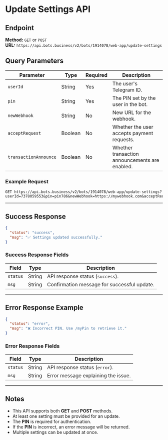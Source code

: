 # Update Settings API

## Endpoint
**Method:** `GET` or `POST`  
**URL:** `https://api.bots.business/v2/bots/1914078/web-app/update-settings`

## Query Parameters

| Parameter             | Type    | Required | Description |
|-----------------------|--------|----------|-------------|
| `userId`             | String | Yes      | The user's Telegram ID. |
| `pin`               | String | Yes      | The PIN set by the user in the bot. |
| `newWebhook`         | String | No       | New URL for the webhook. |
| `acceptRequest`      | Boolean | No       | Whether the user accepts payment requests. |
| `transactionAnnounce` | Boolean | No       | Whether transaction announcements are enabled. |

### Example Request
```http
GET https://api.bots.business/v2/bots/1914078/web-app/update-settings?userId=7378059553&pin=pin786&newWebhook=https://mywebhook.com&acceptRequest=true&transactionAnnounce=false
```

---

## Success Response

```json
{
  "status": "success",
  "msg": "✅ Settings updated successfully."
}
```

### Success Response Fields

| Field     | Type   | Description |
|-----------|--------|-------------|
| `status`  | String | API response status (`success`). |
| `msg`     | String | Confirmation message for successful update. |

---

## Error Response Example

```json
{
  "status": "error",
  "msg": "❌ Incorrect PIN. Use /myPin to retrieve it."
}
```

### Error Response Fields

| Field     | Type   | Description |
|-----------|--------|-------------|
| `status`  | String | API response status (`error`). |
| `msg`     | String | Error message explaining the issue. |

---

## Notes
- This API supports both **GET** and **POST** methods.
- At least one setting must be provided for an update.
- The **PIN** is required for authentication.
- If the **PIN** is incorrect, an error message will be returned.
- Multiple settings can be updated at once.
